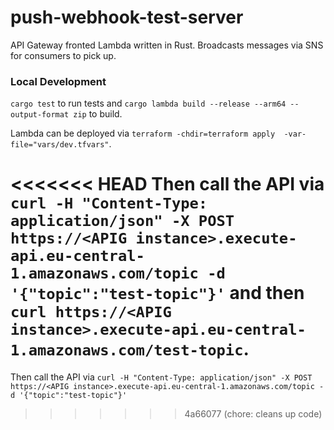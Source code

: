 # push-webhook-test-server

API Gateway fronted Lambda written in Rust. Broadcasts messages via SNS for consumers to pick up.

### Local Development

`cargo test` to run tests and `cargo lambda build --release --arm64 --output-format zip` to build.

Lambda can be deployed via `terraform -chdir=terraform apply  -var-file="vars/dev.tfvars"`.

<<<<<<< HEAD
Then call the API via `curl -H "Content-Type: application/json" -X POST https://<APIG instance>.execute-api.eu-central-1.amazonaws.com/topic -d '{"topic":"test-topic"}'` and then `curl https://<APIG instance>.execute-api.eu-central-1.amazonaws.com/test-topic`.
=======
Then call the API via `curl -H "Content-Type: application/json" -X POST https://<APIG instance>.execute-api.eu-central-1.amazonaws.com/topic -d '{"topic":"test-topic"}'`
>>>>>>> 4a66077 (chore: cleans up code)
